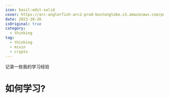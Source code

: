 ```yaml
---
icon: basil:edit-solid
cover: https://arc-anglerfish-arc2-prod-bostonglobe.s3.amazonaws.com/public/LATMIBFDC4I6HIWR4MSLD3M2HM.jpg
date: 2023-10-26
isOriginal: true
category:
  - thinking
tag:
  - thinking
  - mixin
  - crypto
---
```


记录一些我的学习经验

# 如何学习?

